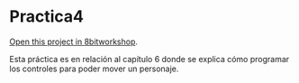 Practica4
=====

[Open this project in 8bitworkshop](http://8bitworkshop.com/redir.html?platform=nes&githubURL=https%3A%2F%2Fgithub.com%2FJE-SH%2Fpractica4&file=practica4.c).

Esta práctica es en relación al capítulo 6 donde se explica cómo programar los controles para poder mover un personaje.
